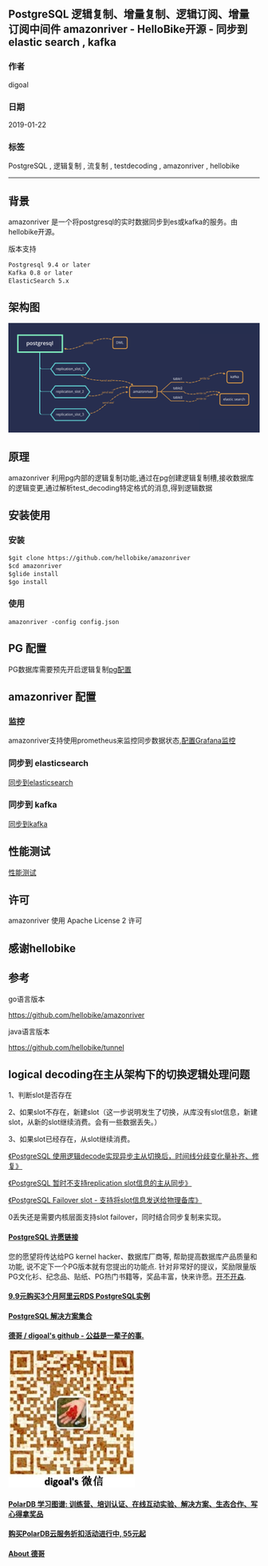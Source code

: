 ## PostgreSQL 逻辑复制、增量复制、逻辑订阅、增量订阅中间件 amazonriver - HelloBike开源 - 同步到elastic search , kafka   
                        
### 作者                        
digoal                        
                        
### 日期                        
2019-01-22                        
                        
### 标签                        
PostgreSQL , 逻辑复制 , 流复制 , testdecoding , amazonriver , hellobike      
                    
----                  
                    
## 背景    
    
amazonriver 是一个将postgresql的实时数据同步到es或kafka的服务。由hellobike开源。      
    
版本支持   
  
```
Postgresql 9.4 or later    
Kafka 0.8 or later    
ElasticSearch 5.x    
```
  
## 架构图    
![pic](20190122_01_pic_001.png)    
    
## 原理    
    
amazonriver 利用pg内部的逻辑复制功能,通过在pg创建逻辑复制槽,接收数据库的逻辑变更,通过解析test_decoding特定格式的消息,得到逻辑数据    
    
## 安装使用    
    
### 安装    
    
```shell    
$git clone https://github.com/hellobike/amazonriver    
$cd amazonriver    
$glide install    
$go install    
```    
    
### 使用    
    
```    
amazonriver -config config.json    
```    
    
## PG 配置    
    
PG数据库需要预先开启逻辑复制[pg配置](https://github.com/hellobike/amazonriver/blob/master/doc/pg.md)    
    
## amazonriver 配置    
    
### 监控    
    
amazonriver支持使用prometheus来监控同步数据状态,[配置Grafana监控](https://github.com/hellobike/amazonriver/blob/master/doc/prometheus.md)    
    
### 同步到 elasticsearch    
    
[同步到elasticsearch](https://github.com/hellobike/amazonriver/blob/master/doc/es.md)    
    
### 同步到 kafka    
    
[同步到kafka](https://github.com/hellobike/amazonriver/blob/master/doc/kafka.md)    
    
## 性能测试    
    
[性能测试](https://github.com/hellobike/amazonriver/blob/master/doc/test.md)    
    
## 许可    
    
amazonriver 使用 Apache License 2 许可    
    
## 感谢hellobike  
    
## 参考  
go语言版本  
  
https://github.com/hellobike/amazonriver    
  
java语言版本  
  
https://github.com/hellobike/tunnel    
  
## logical decoding在主从架构下的切换逻辑处理问题
1、判断slot是否存在

2、如果slot不存在，新建slot（这一步说明发生了切换，从库没有slot信息，新建slot，从新的slot继续消费。会有一些数据丢失。）

3、如果slot已经存在，从slot继续消费。
  
[《PostgreSQL 使用逻辑decode实现异步主从切换后，时间线分歧变化量补齐、修复》](../201901/20190129_01.md)  
  
[《PostgreSQL 暂时不支持replication slot信息的主从同步》](../201905/20190503_06.md)  
  
[《PostgreSQL Failover slot - 支持将slot信息发送给物理备库》](../201805/20180516_01.md)  
  
0丢失还是需要内核层面支持slot failover，同时结合同步复制来实现。  
  
  
  
  
  
  
  
  
  
  
  
  
  
  
  
  
  
  
  
  
  
  
  
  
  
  
  
  
  
  
  
  
  
  
  
  
  
  
  
  
  
  
  
  
  
  
  
  
  
  
  
  
  
  
  
  
  
  
  
  
  
  
  
  
  
  
  
  
  
#### [PostgreSQL 许愿链接](https://github.com/digoal/blog/issues/76 "269ac3d1c492e938c0191101c7238216")
您的愿望将传达给PG kernel hacker、数据库厂商等, 帮助提高数据库产品质量和功能, 说不定下一个PG版本就有您提出的功能点. 针对非常好的提议，奖励限量版PG文化衫、纪念品、贴纸、PG热门书籍等，奖品丰富，快来许愿。[开不开森](https://github.com/digoal/blog/issues/76 "269ac3d1c492e938c0191101c7238216").  
  
  
#### [9.9元购买3个月阿里云RDS PostgreSQL实例](https://www.aliyun.com/database/postgresqlactivity "57258f76c37864c6e6d23383d05714ea")
  
  
#### [PostgreSQL 解决方案集合](https://yq.aliyun.com/topic/118 "40cff096e9ed7122c512b35d8561d9c8")
  
  
#### [德哥 / digoal's github - 公益是一辈子的事.](https://github.com/digoal/blog/blob/master/README.md "22709685feb7cab07d30f30387f0a9ae")
  
  
![digoal's wechat](../pic/digoal_weixin.jpg "f7ad92eeba24523fd47a6e1a0e691b59")
  
  
#### [PolarDB 学习图谱: 训练营、培训认证、在线互动实验、解决方案、生态合作、写心得拿奖品](https://www.aliyun.com/database/openpolardb/activity "8642f60e04ed0c814bf9cb9677976bd4")
  
  
#### [购买PolarDB云服务折扣活动进行中, 55元起](https://www.aliyun.com/activity/new/polardb-yunparter?userCode=bsb3t4al "e0495c413bedacabb75ff1e880be465a")
  
  
#### [About 德哥](https://github.com/digoal/blog/blob/master/me/readme.md "a37735981e7704886ffd590565582dd0")
  
